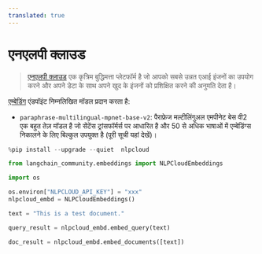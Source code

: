```yaml
---
translated: true
---
```


# एनएलपी क्लाउड

>[एनएलपी क्लाउड](https://docs.nlpcloud.com/#introduction) एक कृत्रिम बुद्धिमत्ता प्लेटफॉर्म है जो आपको सबसे उन्नत एआई इंजनों का उपयोग करने और अपने डेटा के साथ अपने खुद के इंजनों को प्रशिक्षित करने की अनुमति देता है।

[एम्बेडिंग](https://docs.nlpcloud.com/#embeddings) एंडपॉइंट निम्नलिखित मॉडल प्रदान करता है:

* `paraphrase-multilingual-mpnet-base-v2`: पैराफ्रेज मल्टीलिंगुअल एमपीनेट बेस वी2 एक बहुत तेज़ मॉडल है जो सेंटेंस ट्रांसफॉर्मर्स पर आधारित है और 50 से अधिक भाषाओं में एम्बेडिंग्स निकालने के लिए बिल्कुल उपयुक्त है (पूरी सूची यहां देखें)।

```python
%pip install --upgrade --quiet  nlpcloud
```

```python
from langchain_community.embeddings import NLPCloudEmbeddings
```

```python
import os

os.environ["NLPCLOUD_API_KEY"] = "xxx"
nlpcloud_embd = NLPCloudEmbeddings()
```

```python
text = "This is a test document."
```

```python
query_result = nlpcloud_embd.embed_query(text)
```

```python
doc_result = nlpcloud_embd.embed_documents([text])
```
